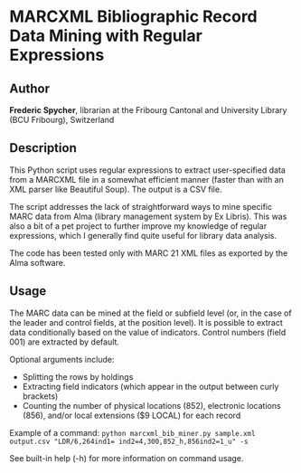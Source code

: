 # MARCXML Bibliographic Record Data Mining with Regular Expressions

## Author

**Frederic Spycher**, librarian at the Fribourg Cantonal and University Library (BCU Fribourg), Switzerland

## Description

This Python script uses regular expressions to extract user-specified data from a MARCXML file in a somewhat efficient manner (faster than with an XML parser like Beautiful Soup).
The output is a CSV file.

The script addresses the lack of straightforward ways to mine specific MARC data from Alma (library management system by Ex Libris).
This was also a bit of a pet project to further improve my knowledge of regular expressions, which I generally find quite useful for library data analysis.

The code has been tested only with MARC 21 XML files as exported by the Alma software.

## Usage

The MARC data can be mined at the field or subfield level (or, in the case of the leader and control fields, at the position level).
It is possible to extract data conditionally based on the value of indicators.
Control numbers (field 001) are extracted by default.

Optional arguments include:

- Splitting the rows by holdings
- Extracting field indicators (which appear in the output between curly brackets)
- Counting the number of physical locations (852), electronic locations (856), and/or local extensions ($9 LOCAL) for each record

Example of a command:
`python marcxml_bib_miner.py sample.xml output.csv "LDR/6,264ind1= ind2=4,300,852_h,856ind2=1_u" -s`

See built-in help (-h) for more information on command usage.
